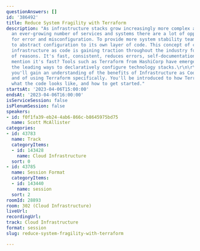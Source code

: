 ```yaml
---
questionAnswers: []
id: '386492'
title: Reduce System Fragility with Terraform
description: "As infrastructure stacks grow increasingly more complex and involve
  an ever-growing number of services and systems there are a lot of opportunities
  for error and misconfiguration. To provide more system stability teams have looked
  to abstract configuration to its own layer of code. This concept of configuring
  infrastructure as code is gaining traction throughout the industry for a variety
  of reasons. It's fast, consistent, reduces errors, self-documentation, and did I
  mention it's fast? Tools such as Terraform from HashiCorp have emerged as one of
  the leading ways to declaratively configure technology stacks.\r\n\r\nIn this talk
  you'll gain an understanding of the benefits of Infrastructure as Code in general,
  and of using Terraform specifically. You'll be introduced to how Terraform works,
  what the code looks like, and how to get started."
startsAt: '2023-04-06T15:00:00'
endsAt: '2023-04-06T16:00:00'
isServiceSession: false
isPlenumSession: false
speakers:
- id: f0f1fa39-eb24-4ab6-866c-b8645975bd75
  name: Scott McAllister
categories:
- id: 43783
  name: Track
  categoryItems:
  - id: 143428
    name: Cloud Infrastructure
  sort: 0
- id: 43785
  name: Session Format
  categoryItems:
  - id: 143440
    name: session
  sort: 2
roomId: 28893
room: 302 (Cloud Infrastructure)
liveUrl: 
recordingUrl: 
track: Cloud Infrastructure
format: session
slug: reduce-system-fragility-with-terraform

---
```

